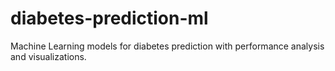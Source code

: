 # diabetes-prediction-ml
Machine Learning models for diabetes prediction with performance analysis and visualizations.
